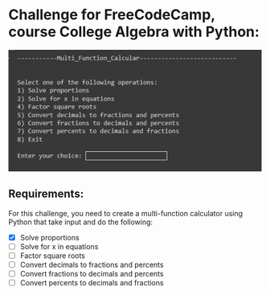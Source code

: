 # Challenge for FreeCodeCamp, course College Algebra with Python:

![Example of view menu from program](https://raw.githubusercontent.com/Oscaruncode/Multi_Func_Calculator_PY/main/Resources/Images/MultiFuncCalculator.PNG)

## Requirements:
For this challenge, you need to create a multi-function calculator using Python that take input and do the following:

- [x] Solve proportions
- [ ] Solve for x in equations
- [ ] Factor square roots
- [ ] Convert decimals to fractions and percents
- [ ] Convert fractions to decimals and percents
- [ ] Convert percents to decimals and fractions
